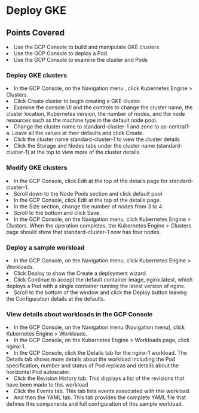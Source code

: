 <h1>Deploy GKE</h1>
<h2>Points Covered</h2>
<li>Use the GCP Console to build and manipulate GKE clusters</li>
<li>Use the GCP Console to deploy a Pod</li>
<li>Use the GCP Console to examine the cluster and Pods</li>
<h3>Deploy GKE clusters</h3>
<li>In the GCP Console, on the Navigation menu , click Kubernetes Engine > Clusters.</li>
<li>Click Create cluster to begin creating a GKE cluster.</li>
<li>Examine the console UI and the controls to change the cluster name, the cluster location, Kubernetes version, the number of nodes, and the node resources such as the machine type in the default node pool.</li>
<li>Change the cluster name to standard-cluster-1 and zone to us-central1-a. Leave all the values at their defaults and click Create.</li>
<li>Click the cluster name standard-cluster-1 to view the cluster details</li>
<li>Click the Storage and Nodes tabs under the cluster name (standard-cluster-1) at the top to view more of the cluster details.</li>
<h3>Modify GKE clusters</h3>
<li>In the GCP Console, click Edit at the top of the details page for standard-cluster-1.</li>
<li>Scroll down to the Node Pools section and click default pool.</li>
<li>In the GCP Console, click Edit at the top of the details page.</li>
<li>In the Size section, change the number of nodes from 3 to 4.</li>
<li>Scroll to the bottom and click Save.</li>
<li>In the GCP Console, on the Navigation menu, click Kubernetes Engine > Clusters.
When the operation completes, the Kubernetes Engine > Clusters page should show that standard-cluster-1 now has four nodes.</li>
<h3>Deploy a sample workload</h3>
<li>In the GCP Console, on the Navigation menu, click Kubernetes Engine > Workloads.</li>
<li>Click Deploy to show the Create a deployment wizard.</li>
<li>Click Continue to accept the default container image, nginx.latest, which deploys a Pod with a single container running the latest version of nginx.</li>
<li>Scroll to the bottom of the window and click the Deploy button leaving the Configuration details at the defaults.</li>
<h3>View details about workloads in the GCP Console</h3>
<li>In the GCP Console, on the Navigation menu (Navigation menu), click Kubernetes Engine > Workloads.</li>
<li>In the GCP Console, on the Kubernetes Engine > Workloads page, click nginx-1.</li>
<li>In the GCP Console, click the Details tab for the nginx-1 workload. The Details tab shows more details about the workload including the Pod specification, number and status of Pod replicas and details about the horizontal Pod autoscaler.</li>
<li>Click the Revision History tab. This displays a list of the revisions that have been made to this workload</li>
<li>Click the Events tab. This tab lists events associated with this workload.</li>
<li>And then the YAML tab. This tab provides the complete YAML file that defines this components and full configuration of this sample workload.</li>

























